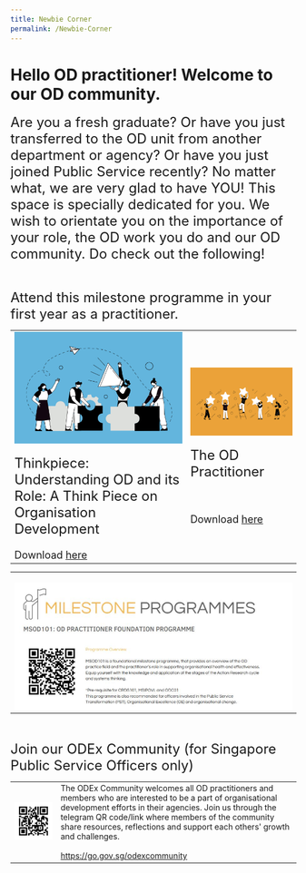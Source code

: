 ```yaml
---
title: Newbie Corner
permalink: /Newbie-Corner
---
```

# Hello OD practitioner! Welcome to our OD community. 

<font size="5">Are you a fresh graduate? Or have you just transferred to the OD unit from another department or agency? Or have you just joined Public Service recently? No matter what, we are very glad to have YOU! This space is specially dedicated for you. We wish to orientate you on the importance of your role, the OD work you do and our OD community. Do check out the following!<br></font>

<table>
  <tr><td>
	<img src="/images/Organisation%20Design.jpg" alt="employee engagement" width="450"><br><br><font size="5">Thinkpiece: Understanding OD and its Role: A Think Piece on Organisation Development</font><font size="4"><br><br>Download <a href="https://go.gov.sg/reachingouteveryday ">here</a></font></td><td>
	<img src="/images/Employee%20Engagement.jpg" alt="employee engagement" width="450"><br><br><font size="5"> The OD Practitioner</font><br><br><font size ="4"><br><br> Download <a href="https://vimeo.com/74434435">here </a></font></tr></td>
<br><br>
<font size ="5">Attend this milestone programme in your first year as a practitioner.</font>
							<table><tr><td><br><img src="/images/MSOD101.jpg"></tr></td></table><br><br><font size ="5">Join our ODEx Community (for Singapore Public Service Officers only)</font>
<table><tr><td><img src="/images/odexcommunity2.jpg"></td><td>The ODEx Community welcomes all OD practitioners and
members who are interested to be a part of organisational
development efforts in their agencies.
Join us through the telegram QR code/link where members
of the community share resources, reflections and support
each others' growth and challenges.<br><br><a href="https://go.gov.sg/odexcommunity">
	https://go.gov.sg/odexcommunity </a></td>